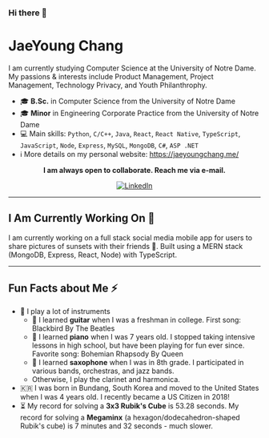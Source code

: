 ### Hi there 👋

<!--
**jaeyoungchang5/jaeyoungchang5** is a ✨ _special_ ✨ repository because its `README.md` (this file) appears on your GitHub profile.

Here are some ideas to get you started:

- 🔭 I’m currently working on ...
- 🌱 I’m currently learning ...
- 👯 I’m looking to collaborate on ...
- 🤔 I’m looking for help with ...
- 💬 Ask me about ...
- 📫 How to reach me: ...
- 😄 Pronouns: ...
- ⚡ Fun fact: ...
-->
# JaeYoung Chang
I am currently studying Computer Science at the University of Notre Dame. My passions & interests include Product Management, Project Management, Technology Privacy, and Youth Philanthrophy.

- 🎓  **B.Sc.** in Computer Science from the University of Notre Dame
- 🎓  **Minor** in Engineering Corporate Practice from the University of Notre Dame
- 💻  Main skills: `Python`, `C/C++`, `Java`, `React`, `React Native`, `TypeScript`, `JavaScript`, `Node`, `Express`, `MySQL`, `MongoDB`, `C#`, `ASP .NET`
- ℹ️  More details on my personal website: https://jaeyoungchang.me/

<p align="center">
	<b>I am always open to collaborate. Reach me via e-mail.</b>
</p>


<p align="center">
  <a href="https://www.linkedin.com/in/jaeyoungchang5/">
    <img src="https://img.shields.io/badge/LinkedIn--_.svg?style=social&logo=linkedin" alt="LinkedIn">
  </a>
</p>

---

## I Am Currently Working On 🔭
I am currently working on a full stack social media mobile app for users to share pictures of sunsets with their friends 🌅. Built using a MERN stack (MongoDB, Express, React, Node) with TypeScript.

---

## Fun Facts about Me ⚡
- 🎵 I play a lot of instruments
  - 🎸 I learned **guitar** when I was a freshman in college. First song: Blackbird By The Beatles
  - 🎹 I learned **piano** when I was 7 years old. I stopped taking intensive lessons in high school, but have been playing for fun ever since. Favorite song: Bohemian Rhapsody By Queen
  - 🎷 I learned **saxophone** when I was in 8th grade. I participated in various bands, orchestras, and jazz bands.
  - Otherwise, I play the clarinet and harmonica.
- 🇰🇷 I was born in Bundang, South Korea and moved to the United States when I was 4 years old. I recently became a US Citizen in 2018!
- ⏳ My record for solving a **3x3 Rubik's Cube** is 53.28 seconds. My record for solving a **Megaminx** (a hexagon/dodecahedron-shaped Rubik's cube) is 7 minutes and 32 seconds - much slower.
